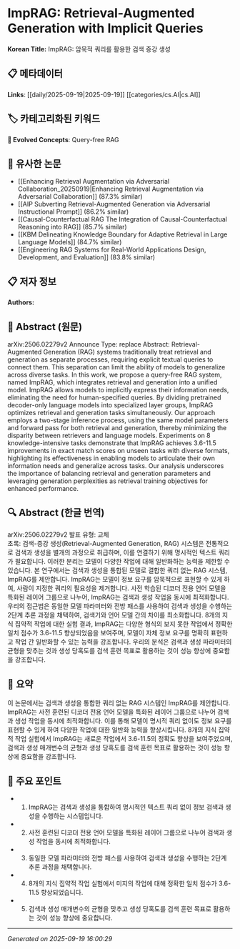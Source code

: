 
# ImpRAG: Retrieval-Augmented Generation with Implicit Queries

**Korean Title:** ImpRAG: 암묵적 쿼리를 활용한 검색 증강 생성

## 📋 메타데이터

**Links**: [[daily/2025-09-19|2025-09-19]] [[categories/cs.AI|cs.AI]]

## 🏷️ 카테고리화된 키워드
**🚀 Evolved Concepts**: Query-free RAG

## 🔗 유사한 논문
- [[Enhancing Retrieval Augmentation via Adversarial Collaboration_20250919|Enhancing Retrieval Augmentation via Adversarial Collaboration]] (87.3% similar)
- [[AIP Subverting Retrieval-Augmented Generation via Adversarial Instructional Prompt]] (86.2% similar)
- [[Causal-Counterfactual RAG The Integration of Causal-Counterfactual Reasoning into RAG]] (85.7% similar)
- [[KBM Delineating Knowledge Boundary for Adaptive Retrieval in Large Language Models]] (84.7% similar)
- [[Engineering RAG Systems for Real-World Applications Design, Development, and Evaluation]] (83.8% similar)

## 📋 저자 정보

**Authors:** 

## 📄 Abstract (원문)

arXiv:2506.02279v2 Announce Type: replace 
Abstract: Retrieval-Augmented Generation (RAG) systems traditionally treat retrieval and generation as separate processes, requiring explicit textual queries to connect them. This separation can limit the ability of models to generalize across diverse tasks. In this work, we propose a query-free RAG system, named ImpRAG, which integrates retrieval and generation into a unified model. ImpRAG allows models to implicitly express their information needs, eliminating the need for human-specified queries. By dividing pretrained decoder-only language models into specialized layer groups, ImpRAG optimizes retrieval and generation tasks simultaneously. Our approach employs a two-stage inference process, using the same model parameters and forward pass for both retrieval and generation, thereby minimizing the disparity between retrievers and language models. Experiments on 8 knowledge-intensive tasks demonstrate that ImpRAG achieves 3.6-11.5 improvements in exact match scores on unseen tasks with diverse formats, highlighting its effectiveness in enabling models to articulate their own information needs and generalize across tasks. Our analysis underscores the importance of balancing retrieval and generation parameters and leveraging generation perplexities as retrieval training objectives for enhanced performance.

## 🔍 Abstract (한글 번역)

arXiv:2506.02279v2 발표 유형: 교체  
초록: 검색-증강 생성(Retrieval-Augmented Generation, RAG) 시스템은 전통적으로 검색과 생성을 별개의 과정으로 취급하며, 이를 연결하기 위해 명시적인 텍스트 쿼리가 필요합니다. 이러한 분리는 모델이 다양한 작업에 대해 일반화하는 능력을 제한할 수 있습니다. 본 연구에서는 검색과 생성을 통합된 모델로 결합한 쿼리 없는 RAG 시스템, ImpRAG를 제안합니다. ImpRAG는 모델이 정보 요구를 암묵적으로 표현할 수 있게 하여, 사람이 지정한 쿼리의 필요성을 제거합니다. 사전 학습된 디코더 전용 언어 모델을 특화된 레이어 그룹으로 나누어, ImpRAG는 검색과 생성 작업을 동시에 최적화합니다. 우리의 접근법은 동일한 모델 파라미터와 전방 패스를 사용하여 검색과 생성을 수행하는 2단계 추론 과정을 채택하여, 검색기와 언어 모델 간의 차이를 최소화합니다. 8개의 지식 집약적 작업에 대한 실험 결과, ImpRAG는 다양한 형식의 보지 못한 작업에서 정확한 일치 점수가 3.6-11.5 향상되었음을 보여주며, 모델이 자체 정보 요구를 명확히 표현하고 작업 간 일반화할 수 있는 능력을 강조합니다. 우리의 분석은 검색과 생성 파라미터의 균형을 맞추는 것과 생성 당혹도를 검색 훈련 목표로 활용하는 것이 성능 향상에 중요함을 강조합니다.

## 📝 요약

이 논문에서는 검색과 생성을 통합한 쿼리 없는 RAG 시스템인 ImpRAG를 제안합니다. ImpRAG는 사전 훈련된 디코더 전용 언어 모델을 특화된 레이어 그룹으로 나누어 검색과 생성 작업을 동시에 최적화합니다. 이를 통해 모델이 명시적 쿼리 없이도 정보 요구를 표현할 수 있게 하여 다양한 작업에 대한 일반화 능력을 향상시킵니다. 8개의 지식 집약적 작업 실험에서 ImpRAG는 새로운 작업에서 3.6-11.5의 정확도 향상을 보여주었으며, 검색과 생성 매개변수의 균형과 생성 당혹도를 검색 훈련 목표로 활용하는 것이 성능 향상에 중요함을 강조합니다.

## 🎯 주요 포인트

- 1. ImpRAG는 검색과 생성을 통합하여 명시적인 텍스트 쿼리 없이 정보 검색과 생성을 수행하는 시스템입니다.

- 2. 사전 훈련된 디코더 전용 언어 모델을 특화된 레이어 그룹으로 나누어 검색과 생성 작업을 동시에 최적화합니다.

- 3. 동일한 모델 파라미터와 전방 패스를 사용하여 검색과 생성을 수행하는 2단계 추론 과정을 채택합니다.

- 4. 8개의 지식 집약적 작업 실험에서 미지의 작업에 대해 정확한 일치 점수가 3.6-11.5 향상되었습니다.

- 5. 검색과 생성 매개변수의 균형을 맞추고 생성 당혹도를 검색 훈련 목표로 활용하는 것이 성능 향상에 중요합니다.

---

*Generated on 2025-09-19 16:00:29*